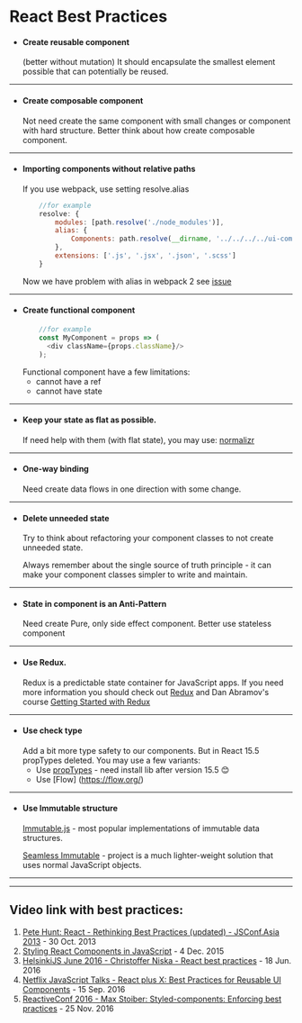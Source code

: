 # React Best Practices
- #### Create reusable component
   (better without mutation)
   It should encapsulate the smallest element possible that can potentially be reused.

 ***

- #### Create composable component
     Not need create the same component with small changes or component with hard structure. Better think about how create composable component.
 ***

- #### Importing components without relative paths
    If you use webpack, use setting resolve.alias

    ```javascript
        //for example
        resolve: {
            modules: [path.resolve('./node_modules')],
            alias: {
                Components: path.resolve(__dirname, '../../../../ui-component/component')
            },
            extensions: ['.js', '.jsx', '.json', '.scss']
        }
    ```
    Now we have problem with alias in webpack 2 see [issue](https://github.com/webpack/webpack/issues/4160#issuecomment-281236136)
***
- #### Create functional component
  ```javascript
      //for example
      const MyComponent = props => (
        <div className={props.className}/>
      );
  ```
  Functional component have a few limitations:
    - cannot have a ref
    - cannot have state

***

- #### Keep your state as flat as possible.
   If need help with them (with flat state), you may use: [normalizr](https://github.com/paularmstrong/normalizr)

***

- #### One-way binding
   Need create data flows in one direction with some change.

***

- #### Delete unneeded state
   Try to think about refactoring your component classes to not create unneeded state.

   Always remember about the single source of truth principle - it can make your component classes simpler to write and maintain.

***

- #### State in component is an Anti-Pattern
   Need create Pure, only side effect component. Better use stateless component
***

- #### Use Redux.
   Redux is a predictable state container for JavaScript apps.
   If you need more information you should check out [Redux](https://github.com/reactjs/redux) and Dan Abramov's course [Getting Started with Redux](https://egghead.io/courses/getting-started-with-redux)

***

- #### Use check type
   Add a bit more type safety to our components.
   But in React 15.5 propTypes deleted. You may use a few variants:
    - Use [propTypes](https://github.com/reactjs/prop-types) - need install lib after version 15.5 :blush:
    - Use [Flow] (https://flow.org/)

***

- #### Use Immutable structure
   [Immutable.js](https://github.com/facebook/immutable-js) - most popular implementations of immutable data structures.

   [Seamless Immutable](https://github.com/rtfeldman/seamless-immutable) - project is a much lighter-weight solution that uses normal JavaScript objects.

***


___
## Video link with best practices:

1. [Pete Hunt: React - Rethinking Best Practices (updated) - JSConf.Asia 2013](https://www.youtube.com/watch?v=DgVS-zXgMTk) - 30 Oct. 2013
2. [Styling React Components in JavaScript](https://www.youtube.com/watch?v=0aBv8dsZs84) - 4 Dec. 2015
3. [HelsinkiJS June 2016 - Christoffer Niska - React best practices](https://www.youtube.com/watch?v=qtpRiGifpvY) - 18 Jun. 2016
4. [Netflix JavaScript Talks - React plus X: Best Practices for Reusable UI Components](https://www.youtube.com/watch?v=Yy7gFgETp0o) - 15 Sep. 2016
5. [ReactiveConf 2016 - Max Stoiber: Styled-components: Enforcing best practices](https://www.youtube.com/watch?v=jaqDA7Btm3c) - 25 Nov. 2016
